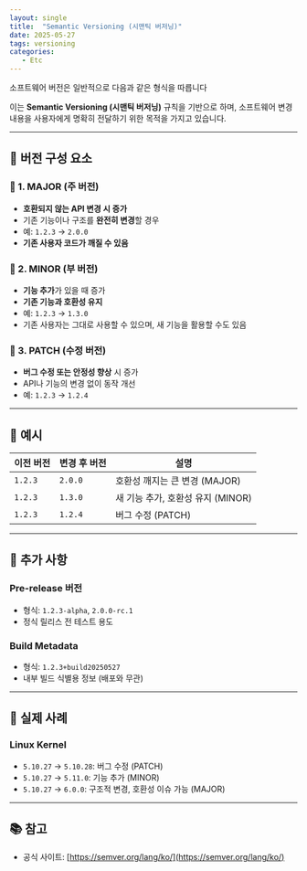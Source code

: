 ```yaml
---
layout: single
title:  "Semantic Versioning (시맨틱 버저닝)"
date: 2025-05-27
tags: versioning
categories: 
   - Etc
---
```


소프트웨어 버전은 일반적으로 다음과 같은 형식을 따릅니다


이는 **Semantic Versioning (시맨틱 버저닝)** 규칙을 기반으로 하며, 소프트웨어 변경 내용을 사용자에게 명확히 전달하기 위한 목적을 가지고 있습니다.

---



## 📌 버전 구성 요소

### 🔹 1. MAJOR (주 버전)

- **호환되지 않는 API 변경 시 증가**
- 기존 기능이나 구조를 **완전히 변경**할 경우
- 예: `1.2.3` → `2.0.0`
- **기존 사용자 코드가 깨질 수 있음**



### 🔹 2. MINOR (부 버전)

- **기능 추가**가 있을 때 증가
- **기존 기능과 호환성 유지**
- 예: `1.2.3` → `1.3.0`
- 기존 사용자는 그대로 사용할 수 있으며, 새 기능을 활용할 수도 있음



### 🔹 3. PATCH (수정 버전)

- **버그 수정 또는 안정성 향상** 시 증가
- API나 기능의 변경 없이 동작 개선
- 예: `1.2.3` → `1.2.4`

---



## 📘 예시

| 이전 버전 | 변경 후 버전 | 설명 |
|-----------|--------------|------|
| `1.2.3`   | `2.0.0`      | 호환성 깨지는 큰 변경 (MAJOR) |
| `1.2.3`   | `1.3.0`      | 새 기능 추가, 호환성 유지 (MINOR) |
| `1.2.3`   | `1.2.4`      | 버그 수정 (PATCH) |

---



## 🔸 추가 사항

### Pre-release 버전

- 형식: `1.2.3-alpha`, `2.0.0-rc.1`
- 정식 릴리스 전 테스트 용도



### Build Metadata

- 형식: `1.2.3+build20250527`
- 내부 빌드 식별용 정보 (배포와 무관)

---



## 🧩 실제 사례

### Linux Kernel

- `5.10.27` → `5.10.28`: 버그 수정 (PATCH)
- `5.10.27` → `5.11.0`: 기능 추가 (MINOR)
- `5.10.27` → `6.0.0`: 구조적 변경, 호환성 이슈 가능 (MAJOR)

---



## 📚 참고

- 공식 사이트: [https://semver.org/lang/ko/](https://semver.org/lang/ko/)


